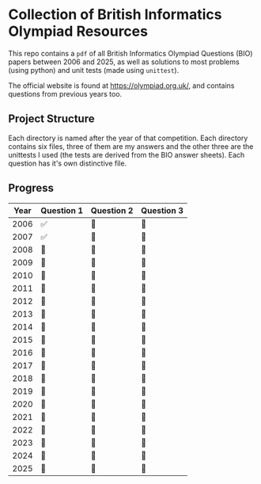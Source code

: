 # Collection of British Informatics Olympiad Resources

This repo contains a `pdf` of all British Informatics Olympiad Questions (BIO) papers between 2006 and 2025, as well as solutions to most problems (using python) and unit tests (made using `unittest`).

The official website is found at <https://olympiad.org.uk/>, and contains questions from previous years too.

## Project Structure

Each directory is named after the year of that competition. Each directory contains six files, three of them are my answers and the other three are the unittests I used (the tests are derived from the BIO answer sheets). Each question has it's own distinctive file.

## Progress

| Year  | Question 1 | Question 2 | Question 3 |
| ----- | ---------- | ---------- | ---------- |
| 2006  | :white_check_mark:    | :black_square_button: | :black_square_button: |
| 2007  | :white_check_mark:    | :black_square_button: | :black_square_button: |
| 2008  | :black_square_button: | :black_square_button: | :black_square_button: |
| 2009  | :black_square_button: | :black_square_button: | :black_square_button: |
| 2010  | :black_square_button: | :black_square_button: | :black_square_button: |
| 2011  | :black_square_button: | :black_square_button: | :black_square_button: |
| 2012  | :black_square_button: | :black_square_button: | :black_square_button: |
| 2013  | :black_square_button: | :black_square_button: | :black_square_button: |
| 2014  | :black_square_button: | :black_square_button: | :black_square_button: |
| 2015  | :black_square_button: | :black_square_button: | :black_square_button: |
| 2016  | :black_square_button: | :black_square_button: | :black_square_button: |
| 2017  | :black_square_button: | :black_square_button: | :black_square_button: |
| 2018  | :black_square_button: | :black_square_button: | :black_square_button: |
| 2019  | :black_square_button: | :black_square_button: | :black_square_button: |
| 2020  | :black_square_button: | :black_square_button: | :black_square_button: |
| 2021  | :black_square_button: | :black_square_button: | :black_square_button: |
| 2022  | :black_square_button: | :black_square_button: | :black_square_button: |
| 2023  | :black_square_button: | :black_square_button: | :black_square_button: |
| 2024  | :black_square_button: | :black_square_button: | :black_square_button: |
| 2025  | :black_square_button: | :black_square_button: | :black_square_button: |
